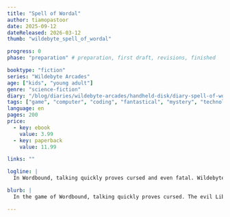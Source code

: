 ```yaml
---
title: "Spell of Wordal"
author: tiamopastoor
date: 2025-09-12
dateReleased: 2026-03-12
thumb: "wildebyte_spell_of_wordal"

progress: 0
phase: "preparation" # preparation, first draft, revisions, finished

booktype: "fiction"
series: "Wildebyte Arcades"
age: ["kids", "young adult"] 
genre: "science-fiction"
diary: "/blog/diaries/wildebyte-arcades/handheld-disk/diary-spell-of-wordal/"
tags: ["game", "computer", "coding", "fantastical", "mystery", "technology", "adventure"]
language: en
pages: 200
price:
  - key: ebook
    value: 3.99
  - key: paperback
    value: 11.99

links: ""

logline: |
  In Wordbound, talking quickly proves cursed and even fatal. Wildebyte and Sweettooth must silently cooperate to find the secret password to their Lost Memory. Preferably before the evil Librarian steals their ability to speak forever.

blurb: |
  In the game of Wordbound, talking quickly proves cursed. The evil Librarian uses it to control the entities or steal their ability to speak forever. Wildebyte and Sweettooth must cooperate to find the secret password that accesses their Lost Memory---and they must do so without uttering the wrong word, or their last.

---
```


